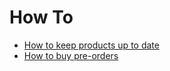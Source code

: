# How To

- [How to keep products up to date](how_to/KeepProductsUpToDate.md#how-to-keep-products-up-to-date)
- [How to buy pre-orders](how_to/Preorders.md#how-to-buy-pre-orders)